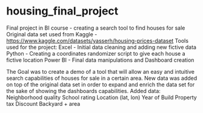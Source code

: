 # housing_final_project
Final project in BI course - creating a search tool to find houses for sale
Original data set used from Kaggle - https://www.kaggle.com/datasets/yasserh/housing-prices-dataset
Tools used for the project:
  Excel - Initial data cleaning and adding new fictive data
  Python - Creating a coordinates randomizer script to give each house a fictive location
  Power BI - Final data manipulations and Dashboard creation
  
The Goal was to create a demo of a tool that will allow an easy and intuitive search capabilities of houses for sale in a certain area.
New data was added on top of the original data set in order to expand and enrich the data set for the sake of showing the dashboards capabilities.
  Added data:
    Neighborhood quality
    School rating
    Location (lat, lon)
    Year of Build
    Property tax
    Discount
    Backyard + area
